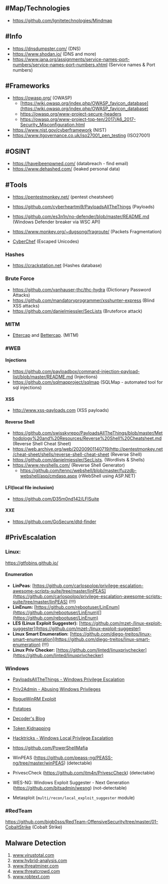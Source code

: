 ## #Map/Technologies

-  https://github.com/Ignitetechnologies/Mindmap

## #Info
-  https://dnsdumpster.com/ (DNS)
-  https://www.shodan.io/ (DNS and more)
- https://www.iana.org/assignments/service-names-port-numbers/service-names-port-numbers.xhtml (Service names & Port numbers)

## #Frameworks
-  https://owasp.org/ (OWASP)
	 - [https://wiki.owasp.org/index.php/OWASP_favicon_database](https://wiki.owasp.org/index.php/OWASP_favicon_database)
	 - https://owasp.org/www-project-secure-headers
	 - https://owasp.org/www-project-top-ten/2017/A6_2017-Security_Misconfiguration.html
-  https://www.nist.gov/cyberframework (NIST)
-  https://www.itgovernance.co.uk/iso27001_pen_testing (ISO27001)

## #OSINT
- https://haveibeenpwned.com/ (databreach - find email)
- https://www.dehashed.com/ (leaked personal data)


## #Tools
- https://pentestmonkey.net/ (pentest cheatsheet)
- https://github.com/cyberheartmi9/PayloadsAllTheThings (Payloads)

-  https://github.com/es3n1n/no-defender/blob/master/README.md (Windows Defender breaker via WSC API)
- https://www.monkey.org/~dugsong/fragroute/ (Packets Fragmentation)
- [CyberChef](https://icyberchef.com/) (Escaped Unicodes) 

### Hashes
-  https://crackstation.net (Hashes database)
### Brute Force
-  https://github.com/vanhauser-thc/thc-hydra (Dictionary Password Attacks)
-  https://github.com/mandatoryprogrammer/xsshunter-express (Blind XSS attacks)
-  https://github.com/danielmiessler/SecLists (Bruteforce attack)
### MITM
-  [Ettercap](https://www.ettercap-project.org/) and [Bettercap](https://www.bettercap.org/). (MITM)


### #WEB
#### Injections
-  https://github.com/payloadbox/command-injection-payload-list/blob/master/README.md (Injections)
- https://github.com/sqlmapproject/sqlmap (SQLMap - automated tool for sql injections)
#### XSS
- http://www.xss-payloads.com (XSS payloads)
#### Reverse Shell
-  https://github.com/swisskyrepo/PayloadsAllTheThings/blob/master/Methodology%20and%20Resources/Reverse%20Shell%20Cheatsheet.md (Reverse Shell Cheat Sheet)
-  https://web.archive.org/web/20200901140719/http://pentestmonkey.net/cheat-sheet/shells/reverse-shell-cheat-sheet (Reverse Shell)
-  https://github.com/danielmiessler/SecLists. (Wordlists & Shells)
- https://www.revshells.com/ (Reverse Shell Generator)
  - https://github.com/tennc/webshell/blob/master/fuzzdb-webshell/asp/cmdasp.aspx (rWebShell using ASP.NET)

#### **LFI(local file inclusion)**
- https://github.com/D35m0nd142/LFISuite 

#### **XXE**
- https://github.com/GoSecure/dtd-finder


## #PrivEscalation
### **Linux:**
https://gtfobins.github.io/
#### **Enumeration**
- **LinPeas**: [https://github.com/carlospolop/privilege-escalation-awesome-scripts-suite/tree/master/linPEAS](https://github.com/carlospolop/privilege-escalation-awesome-scripts-suite/tree/master/linPEAS)  (!!!)
- **LinEnum:** [https://github.com/rebootuser/LinEnum](https://github.com/rebootuser/LinEnum)[](https://github.com/rebootuser/LinEnum)
- **LES (Linux Exploit Suggester):** [https://github.com/mzet-/linux-exploit-suggester](https://github.com/mzet-/linux-exploit-suggester)
- **Linux Smart Enumeration:** [https://github.com/diego-treitos/linux-smart-enumeration](https://github.com/diego-treitos/linux-smart-enumeration) (!!!)
- **Linux Priv Checker:** [https://github.com/linted/linuxprivchecker](https://github.com/linted/linuxprivchecker)

### **Windows**
- [PayloadsAllTheThings - Windows Privilege Escalation](https://github.com/swisskyrepo/PayloadsAllTheThings/blob/master/Methodology%20and%20Resources/Windows%20-%20Privilege%20Escalation.md)
- [Priv2Admin - Abusing Windows Privileges](https://github.com/gtworek/Priv2Admin)
- [RogueWinRM Exploit](https://github.com/antonioCoco/RogueWinRM)
- [Potatoes](https://jlajara.gitlab.io/others/2020/11/22/Potatoes_Windows_Privesc.html)
- [Decoder's Blog](https://decoder.cloud/)
- [Token Kidnapping](https://dl.packetstormsecurity.net/papers/presentations/TokenKidnapping.pdf)
- [Hacktricks - Windows Local Privilege Escalation](https://book.hacktricks.xyz/windows-hardening/windows-local-privilege-escalation)
- https://github.com/PowerShellMafia


- WinPEAS (https://github.com/peass-ng/PEASS-ng/tree/master/winPEAS) (detectable)
- PrivescCheck (https://github.com/itm4n/PrivescCheck) (detectable)
- WES-NG: Windows Exploit Suggester - Next Generation (https://github.com/bitsadmin/wesng) (not-detectable)
- Metasploit (`multi/recon/local_exploit_suggester` module)



### #RedTeam
https://github.com/bigb0sss/RedTeam-OffensiveSecurity/tree/master/01-CobaltStrike (Cobalt Strike)
## Malware Detection
1. www.virustotal.com
2. www.hybrid-analysis.com
3. www.threatminer.com
4. www.threatcrowd.com
5. www.robtext.com

